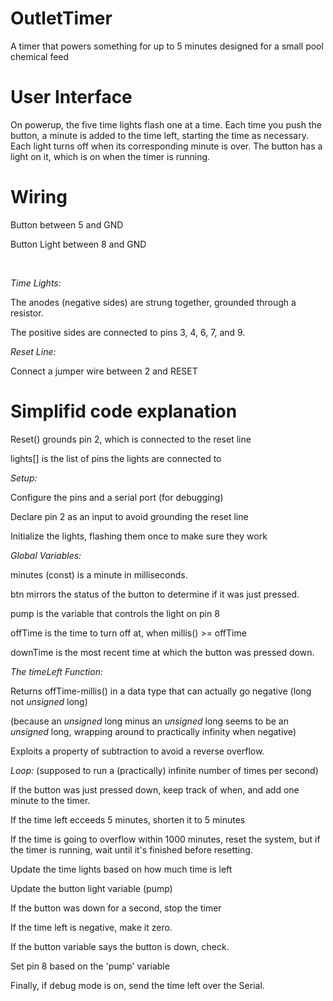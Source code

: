 # OutletTimer
A timer that powers something for up to 5 minutes designed for a small pool chemical feed

User Interface
==============
On powerup, the five time lights flash one at a time. Each time you push the button, a minute is added to the time left, starting the time as necessary. Each light turns off when its corresponding minute is over. The button has a light on it, which is on when the timer is running.

Wiring
======
Button between 5 and GND

Button Light between 8 and GND

  

*Time Lights:*

The anodes (negative sides) are strung together, grounded through a resistor.

The positive sides are connected to pins 3, 4, 6, 7, and 9.

  

*Reset Line:*

Connect a jumper wire between 2 and RESET

Simplifid code explanation
==========================
Reset() grounds pin 2, which is connected to the reset line

lights[] is the list of pins the lights are connected to

  

*Setup:*

Configure the pins and a serial port (for debugging)

Declare pin 2 as an input to avoid grounding the reset line

Initialize the lights, flashing them once to make sure they work

  

*Global Variables:*

minutes (const) is a minute in milliseconds.

btn mirrors the status of the button to determine if it was just pressed.

pump is the variable that controls the light on pin 8

offTime is the time to turn off at, when millis() >= offTime

downTime is the most recent time at which the button was pressed down.

  

*The timeLeft Function:*

Returns offTime-millis() in a data type that can actually go negative (long not *unsigned* long)

(because an *unsigned* long minus an *unsigned* long seems to be an *unsigned* long, wrapping around to practically infinity when negative)

Exploits a property of subtraction to avoid a reverse overflow.

  

*Loop:* (supposed to run a (practically) infinite number of times per second)

If the button was just pressed down, keep track of when, and add one minute to the timer.

If the time left ecceeds 5 minutes, shorten it to 5 minutes

If the time is going to overflow within 1000 minutes, reset the system, but if the timer is running, wait until it's finished before resetting.

Update the time lights based on how much time is left

Update the button light variable (pump)

If the button was down for a second, stop the timer

If the time left is negative, make it zero.

If the button variable says the button is down, check.

Set pin 8 based on the 'pump' variable

Finally, if debug mode is on, send the time left over the Serial.

